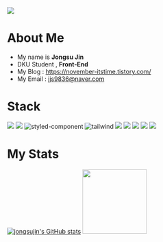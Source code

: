 <img src="https://capsule-render.vercel.app/api?type=waving&color=87CEFA&height=150&section=header" />

# About Me
 - My name is <b>Jongsu Jin</b>
 - DKU Student , <b>Front-End</b>
 - My Blog : https://november-itstime.tistory.com/
 - My Email : jjs9836@naver.com
# Stack
  <img src="https://img.shields.io/badge/html5-E34F26?style=for-the-badge&logo=html5&logoColor=white"> <img src="https://img.shields.io/badge/css-1572B6?style=for-the-badge&logo=css3&logoColor=white"> <img src="https://img.shields.io/badge/styled%20components-DB7093?style=for-the-badge&logo=styled-components&logoColor=white" alt="styled-component" /> <img src="https://img.shields.io/badge/Tailwind%20CSS-06B6D4?style=for-the-badge&logo=Tailwind%20CSS&logoColor=white" alt="tailwind" /> <img src="https://img.shields.io/badge/javascript-F7DF1E?style=for-the-badge&logo=javascript&logoColor=black">  <img src="https://img.shields.io/badge/typescript-3178C6?style=for-the-badge&logo=typescript&logoColor=white"> <img src="https://img.shields.io/badge/react-61DAFB?style=for-the-badge&logo=react&logoColor=black"> <img src="https://img.shields.io/badge/nextjs-000000?style=for-the-badge&logo=next.js&logoColor=white">  <img src="https://img.shields.io/badge/firebase-FFCA28?style=for-the-badge&logo=firebase&logoColor=white">

# My Stats
[![jongsujin's GitHub stats](https://github-readme-stats.vercel.app/api?username=jongsujin&hide=contribs,prs&show_icons=true&theme=blue)](https://github.com/jongsujin/github-readme-stats) <a href="https://github.com/imysh578"><img  style="height:150px" src="https://github-readme-stats.vercel.app/api/top-langs/?username=imysh578&layout=compact&theme=nord&hide_border=true" /></a> 
